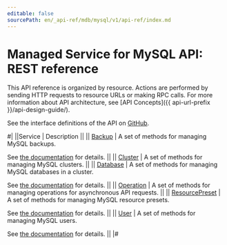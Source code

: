 ```yaml
---
editable: false
sourcePath: en/_api-ref/mdb/mysql/v1/api-ref/index.md
---
```


# Managed Service for MySQL API: REST reference

This API reference is organized by resource. Actions are performed by sending HTTP requests to resource URLs or making RPC calls. For more information about API architecture, see [API Concepts]({{ api-url-prefix }}/api-design-guide/).

See the interface definitions of the API on [GitHub](https://github.com/yandex-cloud/cloudapi).

#|
||Service | Description ||
|| [Backup](Backup/index.md) | A set of methods for managing MySQL backups.

See [the documentation](/docs/managed-mysql/operations/cluster-backups) for details. ||
|| [Cluster](Cluster/index.md) | A set of methods for managing MySQL clusters. ||
|| [Database](Database/index.md) | A set of methods for managing MySQL databases in a cluster.

See [the documentation](/docs/managed-mysql/operations/databases) for details. ||
|| [Operation](Operation/index.md) | A set of methods for managing operations for asynchronous API requests. ||
|| [ResourcePreset](ResourcePreset/index.md) | A set of methods for managing MySQL resource presets.

See [the documentation](/docs/managed-mysql/concepts/instance-types) for details. ||
|| [User](User/index.md) | A set of methods for managing MySQL users.

See [the documentation](/docs/managed-mysql/operations/cluster-users) for details. ||
|#